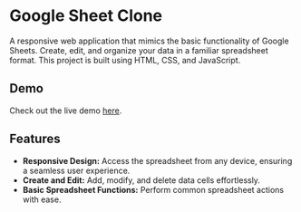 # Google Sheet Clone

A responsive web application that mimics the basic functionality of Google Sheets. Create, edit, and organize your data in a familiar spreadsheet format. This project is built using HTML, CSS, and JavaScript.

## Demo
Check out the live demo [here](https://github.com/Shreshta7/Google-Spreadsheets/).

## Features
- **Responsive Design:** Access the spreadsheet from any device, ensuring a seamless user experience.
- **Create and Edit:** Add, modify, and delete data cells effortlessly.
- **Basic Spreadsheet Functions:** Perform common spreadsheet actions with ease.

